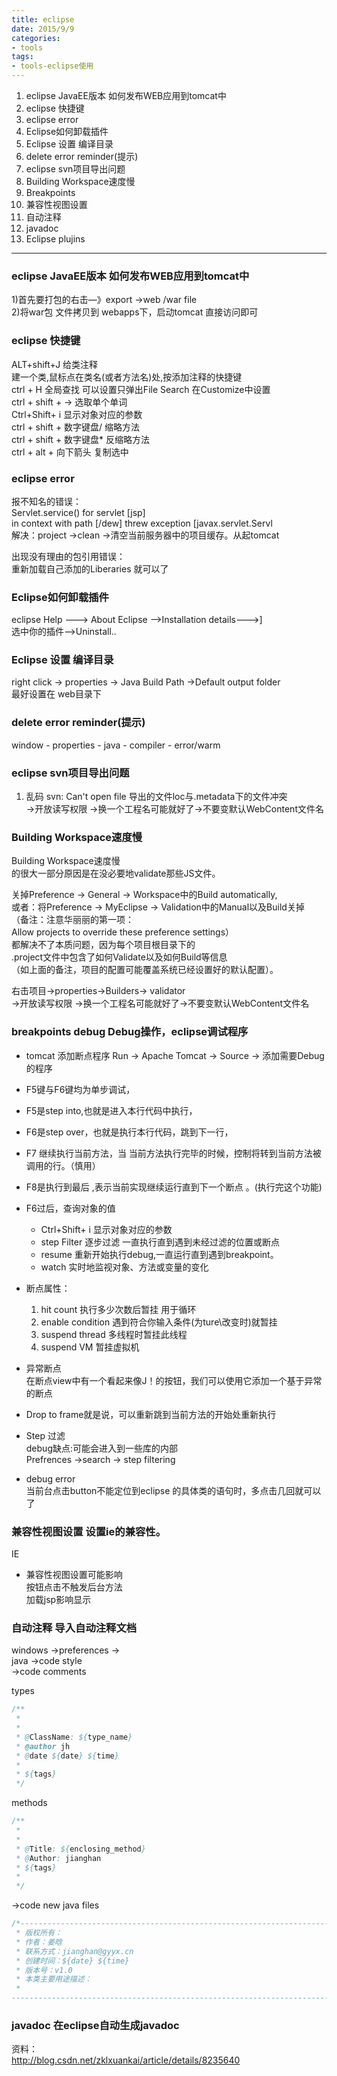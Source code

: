 ```yaml
---
title: eclipse
date: 2015/9/9
categories:
- tools
tags:
- tools-eclipse使用
---
```



1. eclipse JavaEE版本 如何发布WEB应用到tomcat中
2. eclipse 快捷键
3. eclipse error
4. Eclipse如何卸载插件
5. Eclipse 设置 编译目录
6. delete error reminder(提示)
7. eclipse svn项目导出问题
8. Building Workspace速度慢
9. Breakpoints 
10. 兼容性视图设置
11. 自动注释
12. javadoc
13. Eclipse plujins
---

### eclipse JavaEE版本 如何发布WEB应用到tomcat中

1)首先要打包的右击—》export ->web /war file  
2)将war包 文件拷贝到 webapps下，启动tomcat  直接访问即可  

### eclipse 快捷键  

ALT+shift+J	给类注释  
			建一个类,鼠标点在类名(或者方法名)处,按添加注释的快捷键  
ctrl + H 全局查找 可以设置只弹出File Search 在Customize中设置  
ctrl + shift + -> 选取单个单词  
Ctrl+Shift+ i 显示对象对应的参数  
ctrl + shift + 数字键盘/    缩略方法  
ctrl + shift + 数字键盘*    反缩略方法  
ctrl + alt + 向下箭头   复制选中  

### eclipse error
报不知名的错误：  
Servlet.service() for servlet [jsp]   
in context with path [/dew] threw exception   [javax.servlet.Servl  
解决：project ->clean ->清空当前服务器中的项目缓存。从起tomcat
  
出现没有理由的包引用错误：  
重新加载自己添加的Liberaries 就可以了  

### Eclipse如何卸载插件
eclipse 
Help ---> About Eclipse -->Installation details--->]  
选中你的插件-->Uninstall..  

### Eclipse 设置 编译目录  

right click -> properties -> Java Build Path ->Default   output folder  
最好设置在 web目录下  

### delete error reminder(提示)  
 window - properties - java - compiler - error/warm

### eclipse svn项目导出问题  
 
 1. 乱码 svn: Can't open file  导出的文件loc与.metadata下的文件冲突  
	 ->开放读写权限 ->换一个工程名可能就好了->不要变默认WebContent文件名  

### Building Workspace速度慢  

Building Workspace速度慢   
的很大一部分原因是在没必要地validate那些JS文件。  

关掉Preference -> General -> Workspace中的Build automatically,  
或者：将Preference -> MyEclipse -> Validation中的Manual以及Build关掉  
（备注：注意华丽丽的第一项：  
 Allow projects to override these preference settings）  
都解决不了本质问题，因为每个项目根目录下的  
.project文件中包含了如何Validate以及如何Build等信息  
（如上面的备注，项目的配置可能覆盖系统已经设置好的默认配置）。  

右击项目->properties->Builders-> validator  
 ->开放读写权限 ->换一个工程名可能就好了->不要变默认WebContent文件名  

### breakpoints debug Debug操作，eclipse调试程序

- tomcat 添加断点程序
Run -> Apache Tomcat -> Source -> 添加需要Debug的程序

- F5键与F6键均为单步调试，

- F5是step into,也就是进入本行代码中执行，

- F6是step over，也就是执行本行代码，跳到下一行，

- F7 继续执行当前方法，当 当前方法执行完毕的时候，控制将转到当前方法被调用的行。（慎用）

- F8是执行到最后 ,表示当前实现继续运行直到下一个断点 。(执行完这个功能)

- F6过后，查询对象的值  
  - Ctrl+Shift+ i 显示对象对应的参数  
  - step Filter 逐步过滤 一直执行直到遇到未经过滤的位置或断点  
  - resume 重新开始执行debug,一直运行直到遇到breakpoint。  
  - watch 实时地监视对象、方法或变量的变化  

- 断点属性： 
   1. hit count 执行多少次数后暂挂 用于循环
   2. enable condition 遇到符合你输入条件(为ture\改变时)就暂挂
   3. suspend thread 多线程时暂挂此线程
   4. suspend VM 暂挂虚拟机

- 异常断点  
在断点view中有一个看起来像J！的按钮，我们可以使用它添加一个基于异常的断点  

- Drop to frame就是说，可以重新跳到当前方法的开始处重新执行

- Step 过滤  
debug缺点:可能会进入到一些库的内部  
Prefrences ->search ->  step filtering  

- debug error   
当前台点击button不能定位到eclipse 的具体类的语句时，多点击几回就可以了  

### 兼容性视图设置 设置ie的兼容性。
IE  
- 兼容性视图设置可能影响  
    按钮点击不触发后台方法  
	加载jsp影响显示  


### 自动注释 导入自动注释文档

windows ->preferences ->  
java ->code style  
->code comments  

types  
```java
/** 
 * 	
 *
 * @ClassName: ${type_name} 
 * @author jh 
 * @date ${date} ${time} 
 * 
 * ${tags} 
 */
```

methods
```java
/** 
 *
 *
 * @Title: ${enclosing_method} 
 * @Author: jianghan
 * ${tags}
 *    
 */
```

->code 
new java files  
```java
/*------------------------------------------------------------------------- 
 * 版权所有：
 * 作者：姜晗
 * 联系方式：jianghan@gyyx.cn 
 * 创建时间：${date} ${time} 
 * 版本号：v1.0 
 * 本类主要用途描述： 
 * 
-------------------------------------------------------------------------*/
```

### javadoc 在eclipse自动生成javadoc

资料：  
http://blog.csdn.net/zklxuankai/article/details/8235640
